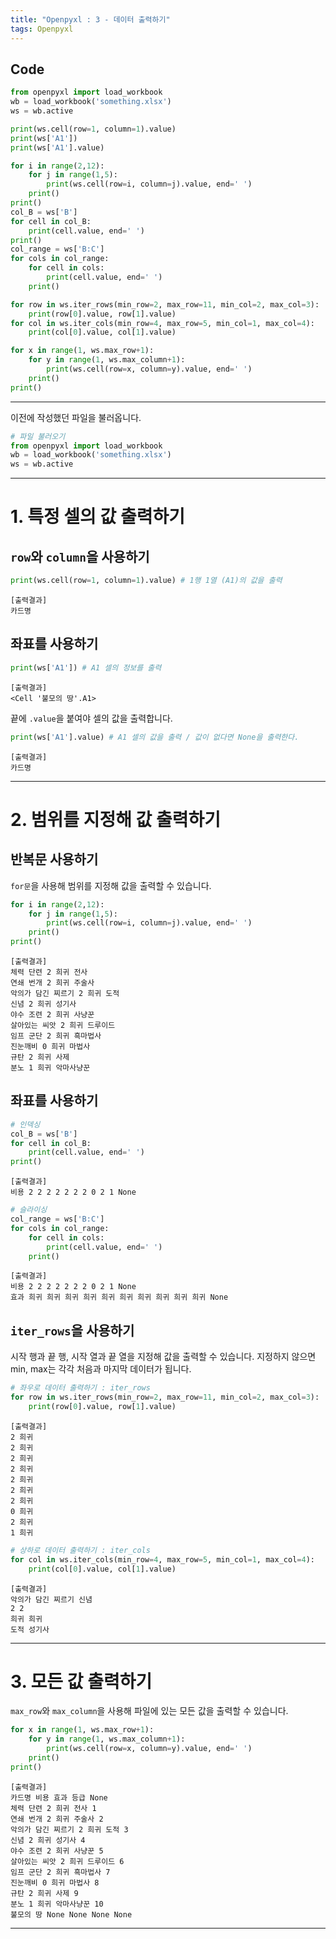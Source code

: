 ```yaml
---
title: "Openpyxl : 3 - 데이터 출력하기"
tags: Openpyxl
---
```






## Code

```python
from openpyxl import load_workbook
wb = load_workbook('something.xlsx')
ws = wb.active

print(ws.cell(row=1, column=1).value)
print(ws['A1'])
print(ws['A1'].value)

for i in range(2,12):
    for j in range(1,5):
        print(ws.cell(row=i, column=j).value, end=' ')
    print()
print()
col_B = ws['B']
for cell in col_B:
    print(cell.value, end=' ')
print()
col_range = ws['B:C']
for cols in col_range:
    for cell in cols:
        print(cell.value, end=' ')
    print()

for row in ws.iter_rows(min_row=2, max_row=11, min_col=2, max_col=3): 
    print(row[0].value, row[1].value)
for col in ws.iter_cols(min_row=4, max_row=5, min_col=1, max_col=4):
    print(col[0].value, col[1].value)

for x in range(1, ws.max_row+1):
    for y in range(1, ws.max_column+1):
        print(ws.cell(row=x, column=y).value, end=' ')
    print()
print()
```





---



이전에 작성했던 파일을 불러옵니다.

```python
# 파일 불러오기
from openpyxl import load_workbook
wb = load_workbook('something.xlsx')
ws = wb.active
```



---



# 1. 특정 셀의 값 출력하기

## `row`와 `column`을 사용하기

```python
print(ws.cell(row=1, column=1).value) # 1행 1열 (A1)의 값을 출력
```

```
[출력결과]
카드명
```





## 좌표를 사용하기

```python
print(ws['A1']) # A1 셀의 정보를 출력
```

```
[출력결과]
<Cell '불모의 땅'.A1>
```



끝에 `.value`을 붙여야 셀의 값을 출력합니다.

```python
print(ws['A1'].value) # A1 셀의 값을 출력 / 값이 없다면 None을 출력한다.
```

```
[출력결과]
카드명
```



---

# 2. 범위를 지정해 값 출력하기

## 반복문 사용하기

`for문`을 사용해 범위를 지정해 값을 출력할 수 있습니다.

```python
for i in range(2,12):
    for j in range(1,5):
        print(ws.cell(row=i, column=j).value, end=' ')
    print()
print()
```

```
[출력결과]
체력 단련 2 희귀 전사 
연쇄 번개 2 희귀 주술사 
악의가 담긴 찌르기 2 희귀 도적
신념 2 희귀 성기사
야수 조련 2 희귀 사냥꾼
살아있는 씨앗 2 희귀 드루이드
임프 군단 2 희귀 흑마법사
진눈깨비 0 희귀 마법사
규탄 2 희귀 사제
분노 1 희귀 악마사냥꾼
```



## 좌표를 사용하기

```python
# 인덱싱
col_B = ws['B']
for cell in col_B:
    print(cell.value, end=' ')
print()
```

```
[출력결과]
비용 2 2 2 2 2 2 2 0 2 1 None 
```



```python
# 슬라이싱
col_range = ws['B:C']
for cols in col_range:
    for cell in cols:
        print(cell.value, end=' ')
    print()
```

```
[출력결과]
비용 2 2 2 2 2 2 2 0 2 1 None 
효과 희귀 희귀 희귀 희귀 희귀 희귀 희귀 희귀 희귀 희귀 None 
```



## `iter_rows`을 사용하기

시작 행과 끝 행, 시작 열과 끝 열을 지정해 값을 출력할 수 있습니다. 지정하지 않으면 min, max는 각각 처음과 마지막 데이터가 됩니다.

```python
# 좌우로 데이터 출력하기 : iter_rows
for row in ws.iter_rows(min_row=2, max_row=11, min_col=2, max_col=3): 
    print(row[0].value, row[1].value)
```

```
[출력결과]
2 희귀
2 희귀
2 희귀
2 희귀
2 희귀
2 희귀
2 희귀
0 희귀
2 희귀
1 희귀
```



```python
# 상하로 데이터 출력하기 : iter_cols
for col in ws.iter_cols(min_row=4, max_row=5, min_col=1, max_col=4):
    print(col[0].value, col[1].value)
```

```
[출력결과]
악의가 담긴 찌르기 신념
2 2
희귀 희귀
도적 성기사
```



---



# 3. 모든 값 출력하기

`max_row`와 `max_column`을 사용해 파일에 있는 모든 값을 출력할 수 있습니다.

```python
for x in range(1, ws.max_row+1):
    for y in range(1, ws.max_column+1):
        print(ws.cell(row=x, column=y).value, end=' ')
    print()
print()
```

```
[출력결과]
카드명 비용 효과 등급 None 
체력 단련 2 희귀 전사 1 
연쇄 번개 2 희귀 주술사 2
악의가 담긴 찌르기 2 희귀 도적 3
신념 2 희귀 성기사 4
야수 조련 2 희귀 사냥꾼 5
살아있는 씨앗 2 희귀 드루이드 6
임프 군단 2 희귀 흑마법사 7
진눈깨비 0 희귀 마법사 8
규탄 2 희귀 사제 9
분노 1 희귀 악마사냥꾼 10
불모의 땅 None None None None
```



---

